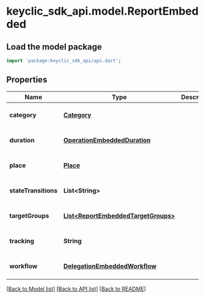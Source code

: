 # keyclic_sdk_api.model.ReportEmbedded

## Load the model package
```dart
import 'package:keyclic_sdk_api/api.dart';
```

## Properties
Name | Type | Description | Notes
------------ | ------------- | ------------- | -------------
**category** | [**Category**](Category.md) |  | [optional] [default to null]
**duration** | [**OperationEmbeddedDuration**](OperationEmbeddedDuration.md) |  | [optional] [default to null]
**place** | [**Place**](Place.md) |  | [optional] [default to null]
**stateTransitions** | **List&lt;String&gt;** |  | [optional] [default to []]
**targetGroups** | [**List&lt;ReportEmbeddedTargetGroups&gt;**](ReportEmbeddedTargetGroups.md) |  | [optional] [default to []]
**tracking** | **String** |  | [optional] [default to null]
**workflow** | [**DelegationEmbeddedWorkflow**](DelegationEmbeddedWorkflow.md) |  | [optional] [default to null]

[[Back to Model list]](../README.md#documentation-for-models) [[Back to API list]](../README.md#documentation-for-api-endpoints) [[Back to README]](../README.md)


